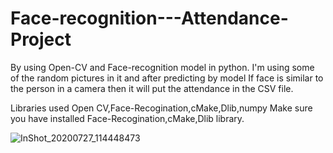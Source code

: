 # Face-recognition---Attendance-Project
By using Open-CV  and Face-recognition model in python. I'm using some of the random pictures in it and after predicting by model If face is similar to the person in a camera then it will put the attendance in the CSV file.

Libraries used 
Open CV,Face-Recogination,cMake,Dlib,numpy
Make sure you have installed Face-Recogination,cMake,Dlib library.

![InShot_20200727_114448473](https://user-images.githubusercontent.com/29757740/88510855-7bdf5500-d001-11ea-9d2e-d04b82f81cc4.gif)
